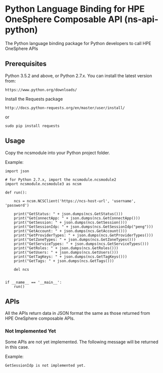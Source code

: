 # Python Language Binding for HPE OneSphere Composable API (ns-api-python)

The Python language binding package for Python developers to call HPE OneSphere APIs

## Prerequisites

Python 3.5.2 and above, or Python 2.7.x. 
You can install the latest version from:

```
https://www.python.org/downloads/
```

Install the Requests package

```
http://docs.python-requests.org/en/master/user/install/
```
or
```
sudo pip install requests
```

## Usage

Copy the ncsmodule into your Python project folder.

Example:

```
import json

# for Python 2.7.x, import the ncsmodule.ncsmodule2
import ncsmodule.ncsmodule3 as ncsm

def run():

    ncs = ncsm.NCSClient('https://ncs-host-url', 'username', 'password')

    print("GetStatus: " + json.dumps(ncs.GetStatus()))
    print("GetConnectApp: " + json.dumps(ncs.GetConnectApp()))
    print("GetSession: " + json.dumps(ncs.GetSession()))
    print("GetSessionIdp: " + json.dumps(ncs.GetSessionIdp("peng")))
    print("GetAccount: " + json.dumps(ncs.GetAccount()))
    print("GetProviderTypes: " + json.dumps(ncs.GetProviderTypes()))
    print("GetZoneTypes: " + json.dumps(ncs.GetZoneTypes()))
    print("GetServiceTypes: " + json.dumps(ncs.GetServiceTypes()))
    print("GetRoles: " + json.dumps(ncs.GetRoles()))
    print("GetUsers: " + json.dumps(ncs.GetUsers()))
    print("GetTagKeys: " + json.dumps(ncs.GetTagKeys()))
    print("GetTags: " + json.dumps(ncs.GetTags()))

    del ncs


if __name__ == '__main__':
    run()

```

## APIs

All the APIs return data in JSON format the same as those returned from HPE OneSphere composable APIs.

### Not Implemented Yet

Some APIs are not yet implemented. The following message will be returned in this case.

Example:

```
GetSessionIdp is not implemented yet.
```
